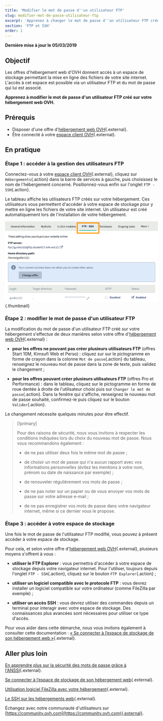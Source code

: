 ```yaml
---
title: 'Modifier le mot de passe d''un utilisateur FTP'
slug: modifier-mot-de-passe-utilisateur-ftp
excerpt: 'Apprenez à changer le mot de passe d''un utilisateur FTP créé sur votre hébergement web OVH'
section: 'FTP et SSH'
order: 1
---
```


**Dernière mise à jour le 05/03/2019**

## Objectif

Les offres d'hébergement web d'OVH donnent accès à un espace de stockage permettant la mise en ligne des fichiers de votre site internet. L'accès à cet espace est possible via un utilisateur FTP et du mot de passe qui lui est associé.

**Apprenez à modifier le mot de passe d'un utilisateur FTP créé sur votre hébergement web OVH.**

## Prérequis

- Disposer d'une offre d'[hébergement web OVH]({ovh_www}/hebergement-web/){.external}.
- Être connecté à votre [espace client OVH](https://www.ovh.com/auth/?action=gotomanager){.external}.

## En pratique

### Étape 1 : accéder à la gestion des utilisateurs FTP

Connectez-vous à votre [espace client OVH](https://www.ovh.com/auth/?action=gotomanager){.external}, cliquez sur `Hébergements`{.action} dans la barre de services à gauche, puis choisissez le nom de l'hébergement concerné. Positionnez-vous enfin sur l'onglet `FTP - SSH`{.action}.

Le tableau affiche les utilisateurs FTP créés sur votre hébergement. Ces utilisateurs vous permettent d'accéder à votre espace de stockage pour y mettre en ligne les fichiers de votre site internet. Un utilisateur est créé automatiquement lors de l'installation de votre hébergement.

![ftppassword](images/change-ftp-password-step1.png){.thumbnail}

### Étape 2 : modifier le mot de passe d'un utilisateur FTP

La modification du mot de passe d'un utilisateur FTP créé sur votre hébergement s'effectue de deux manières selon votre offre d'[hébergement web OVH]({ovh_www}/hebergement-web/){.external} :

- **pour les offres ne pouvant pas créer plusieurs utilisateurs FTP** (offres Start 10M, Kimsufi Web et Perso) : cliquez sur sur le pictogramme en forme de crayon dans la colonne `Mot de passe`{.action} du tableau, renseignez le nouveau mot de passe dans la zone de texte, puis validez le changement ;

- **pour les offres pouvant créer plusieurs utilisateurs FTP** (offres Pro et Performance) : dans le tableau, cliquez sur le pictogramme en forme de roue dentée à droite de l'utilisateur choisi puis sur `Changer le mot de passe`{.action}. Dans la fenêtre qui s'affiche, renseignez le nouveau mot de passe souhaité, confirmez-le puis cliquez sur le bouton `Valider`{.action}.

Le changement nécessite quelques minutes pour être effectif.

> [!primary]
>
> Pour des raisons de sécurité, nous vous invitons à respecter les conditions indiquées lors du choix du nouveau mot de passe. Nous vous recommandons également :
>
> - de ne pas utiliser deux fois le même mot de passe ;
>
> - de choisir un mot de passe qui n'a aucun rapport avec vos informations personnelles (évitez les mentions à votre nom, prénom ou date de naissance par exemple) ;
>
> - de renouveler régulièrement vos mots de passe ;
>
> - de ne pas noter sur un papier ou de vous envoyer vos mots de passe sur votre adresse e-mail ;
>
> - de ne pas enregistrer vos mots de passe dans votre navigateur internet, même si ce dernier vous le propose.
>

### Étape 3 : accéder à votre espace de stockage

Une fois le mot de passe de l'utilisateur FTP modifié, vous pouvez à présent accéder à votre espace de stockage.

Pour cela, et selon votre offre d'[hébergement web OVH]({ovh_www}/hebergement-web/){.external}, plusieurs moyens s'offrent à vous :

- **utiliser le FTP Explorer** : vous permettra d'accéder à votre espace de stockage depuis votre navigateur internet. Pour l'utiliser, toujours depuis l'onglet `FTP - SSH`{.action}, cliquez sur le bouton `FTP Explorer`{.action} ;

- **utiliser un logiciel compatible avec le protocole FTP** : vous devrez installer un logiciel compatible sur votre ordinateur (comme FileZilla par exemple) ;

- **utiliser un accès SSH** : vous devrez utiliser des commandes depuis un terminal pour interagir avec votre espace de stockage. Des connaissances plus avancées sont nécessaires pour utiliser ce type d'accès.

Pour vous aider dans cette démarche, nous vous invitons également à consulter cette documentation : [« Se connecter à l’espace de stockage de son hébergement web »](../connexion-espace-stockage-ftp-hebergement-web/){.external}.

## Aller plus loin

[En apprendre plus sur la sécurité des mots de passe grâce à l'ANSSI](http://www.ssi.gouv.fr/guide/mot-de-passe/){.external}.

[Se connecter à l’espace de stockage de son hébergement web](../connexion-espace-stockage-ftp-hebergement-web/){.external}.

[Utilisation logiciel FileZilla avec votre hébergement](../mutualise-guide-utilisation-filezilla/){.external}.

[Le SSH sur les hébergements web](../mutualise-le-ssh-sur-les-hebergements-mutualises/){.external}.

Échangez avec notre communauté d'utilisateurs sur [https://community.ovh.com](https://community.ovh.com){.external}.